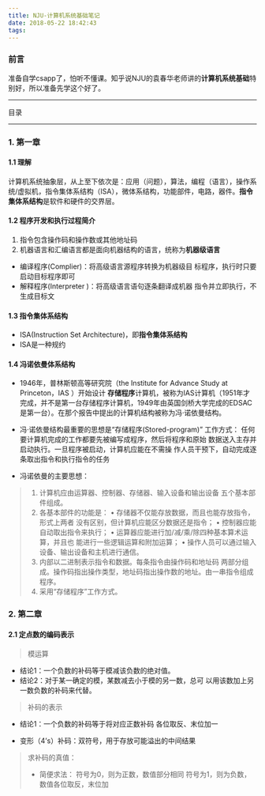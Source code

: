 ```yaml
---
title: NJU-计算机系统基础笔记
date: 2018-05-22 18:42:43
tags:
---
```


### 前言

准备自学csapp了，怕听不懂课。知乎说NJU的袁春华老师讲的**计算机系统基础**特别好，所以准备先学这个好了。

---

目录

---


### 1. 第一章 

#### 1.1 理解

计算机系统抽象层，从上至下依次是：应用（问题），算法，编程（语言），操作系统/虚拟机，指令集体系结构（ISA），微体系结构，功能部件，电路，器件。**指令集体系结构**是软件和硬件的交界层。

#### 1.2 程序开发和执行过程简介

1. 指令包含操作码和操作数或其他地址码
2. 机器语言和汇编语言都是面向机器结构的语言，统称为**机器级语言**

* 编译程序(Complier)：将高级语言源程序转换为机器级目 标程序，执行时只要启动目标程序即可 
* 解释程序(Interpreter )：将高级语言语句逐条翻译成机器 指令并立即执行，不生成目标文

#### 1.3 指令集体系结构

* ISA(Instruction Set Architecture)，即**指令集体系结构**
* ISA是一种规约

#### 1.4 冯诺依曼体系结构

* 1946年，普林斯顿高等研究院（the Institute for Advance Study at Princeton，IAS ）开始设计 **存储程序**计算机，被称为IAS计算机（1951年才完成，并不是第一台存储程序计算机，1949年由英国剑桥大学完成的EDSAC是第一台）。在那个报告中提出的计算机结构被称为冯·诺依曼结构。

* 冯·诺依曼结构最重要的思想是“存储程序(Stored-program)” 工作方式： 任何要计算机完成的工作都要先被编写成程序，然后将程序和原始 数据送入主存并启动执行。一旦程序被启动，计算机应能在不需操 作人员干预下，自动完成逐条取出指令和执行指令的任务

* 冯诺依曼的主要思想：
> 1. 计算机应由运算器、控制器、存储器、输入设备和输出设备 五个基本部件组成。 
> 2. 各基本部件的功能是： 
> • 存储器不仅能存放数据，而且也能存放指令，形式上两者 没有区别，但计算机应能区分数据还是指令； 
> • 控制器应能自动取出指令来执行； 
> • 运算器应能进行加/减/乘/除四种基本算术运算，并且也 能进行一些逻辑运算和附加运算；
> • 操作人员可以通过输入设备、输出设备和主机进行通信。 
> 3. 内部以二进制表示指令和数据。每条指令由操作码和地址码 两部分组成。操作码指出操作类型，地址码指出操作数的地址。由一串指令组成程序。 
> 4. 采用“存储程序”工作方式。

### 2. 第二章

#### 2.1 定点数的编码表示

> 模运算

* 结论1：一个负数的补码等于模减该负数的绝对值。
* 结论2：对于某一确定的模，某数减去小于模的另一数，总可 以用该数加上另一数负数的补码来代替。

> 补码的表示

* 结论1：一个负数的补码等于将对应正数补码 各位取反、末位加一

* 变形（4’s）补码：双符号，用于存放可能溢出的中间结果

> 求补码的真值：
> * 简便求法： 符号为0，则为正数，数值部分相同 符号为1，则为负数，数值各位取反，末位加